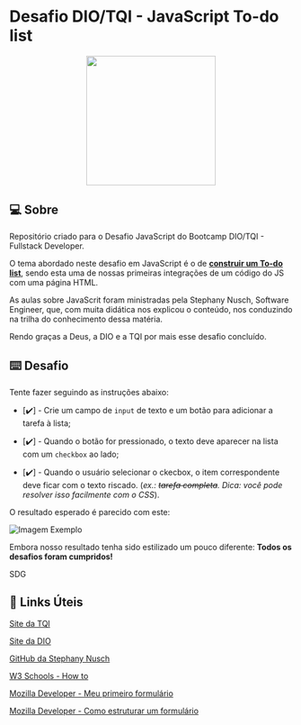 # Desafio DIO/TQI - JavaScript To-do list
<p align="center">
  <img src="https://user-images.githubusercontent.com/106720974/172080330-3f404ef0-acc1-4a06-86ea-3549e3c694fa.png" width="230px" />
  </p>



## :computer:  Sobre

Repositório criado para o Desafio JavaScript do Bootcamp DIO/TQI - Fullstack Developer.

O tema abordado neste desafio em JavaScript é o de **<u>construir um To-do list</u>**, sendo esta uma de nossas primeiras integrações de um código do JS com uma página HTML.

As aulas sobre JavaScrit foram ministradas pela Stephany Nusch, Software Engineer, que, com muita didática nos explicou o conteúdo, nos conduzindo na trilha do conhecimento dessa matéria.

Rendo graças a Deus, a DIO e a TQI por mais esse desafio concluído.



## :keyboard: Desafio

Tente fazer seguindo as instruções abaixo:

- [✔️] - Crie um campo de `input` de texto e um botão para adicionar a tarefa à lista;

- [✔️] - Quando o botão for pressionado, o texto deve aparecer na lista com um `checkbox` ao lado;   

- [✔️] - Quando o usuário selecionar o ckecbox, o item correspondente deve ficar com o texto riscado. (*ex.: ~~tarefa completa~~. Dica: você pode resolver isso facilmente com o CSS*). 

O resultado esperado é parecido com este:

<p>
    <img src="https://github.com/ContiRodrigues/dio-desafio-js-todolist/tree/master/assets/img/exemplo.pgn" alt="Imagem Exemplo"/>
</p>




Embora nosso resultado tenha sido estilizado um pouco diferente: **Todos os desafios foram cumpridos!**

SDG



## :link: Links Úteis
[Site da TQI](https://www.tqi.com.br)

[Site da DIO](https://www.dio.me)

[GitHub da Stephany Nusch](https://github.com/stebsnusch)

[W3 Schools - How to](https://www.w3schools.com/howto/howto_js_todolist.asp)

[Mozilla Developer - Meu primeiro formulário](https://developer.mozilla.org/pt-BR/docs/Learn/Forms/Your_first_form)

[Mozilla Developer - Como estruturar um formulário](https://developer.mozilla.org/pt-BR/docs/Learn/Forms/How_to_structure_a_web_form#o_elemento_%3Cform%3E)
